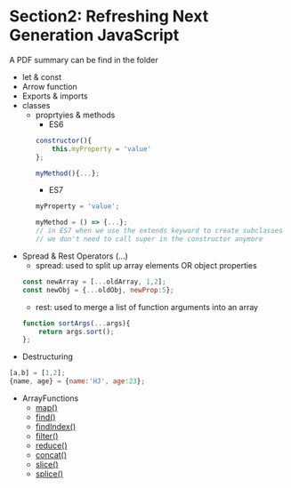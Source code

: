 # Section2: Refreshing Next Generation JavaScript
A PDF summary can be find in the folder

- let & const
- Arrow function
- Exports & imports
- classes
    + proprtyies & methods
        * ES6
        ```javascript
        constructor(){
            this.myProperty = 'value'
        };

        myMethod(){...};
        ```
        * ES7
        ```javascript
        myProperty = 'value';

        myMethod = () => {...};
        // in ES7 when we use the extends keyword to create subclasses
        // we don't need to call super in the constructor anymore
        ```
- Spread & Rest Operators (...)
    + spread: used to split up array elements OR object properties
    ```javascript
    const newArray = [...oldArray, 1,2];
    const newObj = {...oldObj, newProp:5};
    ```
    + rest: used to merge a list of function arguments into an array
    ```javascript
    function sortArgs(...args){
        return args.sort();
    };
    ```
- Destructuring
```javascript
[a,b] = [1,2];
{name, age} = {name:'HJ', age:23};
```
- ArrayFunctions
    + <a href="https://developer.mozilla.org/en-US/docs/Web/JavaScript/Reference/Global_Objects/Array/map" target="__blank">map()</a>
    + <a href="https://developer.mozilla.org/en-US/docs/Web/JavaScript/Reference/Global_Objects/Array/find" target="__blank">find()</a>
    + <a href="https://developer.mozilla.org/en-US/docs/Web/JavaScript/Reference/Global_Objects/Array/findIndex" target="__blank">findIndex()</a>
    + <a href="https://developer.mozilla.org/en-US/docs/Web/JavaScript/Reference/Global_Objects/Array/filter" target="__blank">filter()</a>
    + <a href="https://developer.mozilla.org/en-US/docs/Web/JavaScript/Reference/Global_Objects/Array/Reduce?v=b" target="__blank">reduce()</a>
    + <a href="https://developer.mozilla.org/en-US/docs/Web/JavaScript/Reference/Global_Objects/Array/concat?v=b" target="__blank">concat()</a>
    + <a href="https://developer.mozilla.org/en-US/docs/Web/JavaScript/Reference/Global_Objects/Array/slice" target="__blank">slice()</a>
    + <a href="https://developer.mozilla.org/en-US/docs/Web/JavaScript/Reference/Global_Objects/Array/splice" target="__blank">splice()</a>
